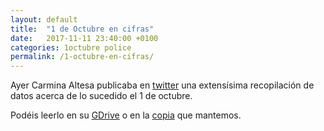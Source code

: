 ```yaml
---
layout: default
title:  "1 de Octubre en cifras"
date:   2017-11-11 23:40:00 +0100
categories: 1octubre police
permalink: /1-octubre-en-cifras/
---
```


Ayer Carmina Altesa publicaba en [twitter][tweet] una extensísima recopilación de datos acerca de lo sucedido el 1 de octubre.

Podéis leerlo en su [GDrive][master-es] o en la [copia][local-bkp-es] que mantemos.


[tweet]: https://twitter.com/AltesaAmils/status/929142641090056198?s=09
[master-es]: https://drive.google.com/file/d/1x82YZIHLD8BG3iiTCUJ213-bdJbJMj2C/view
[local-bkp-es]: Estadistica-sobre-el-1-de-octubre.pdf
